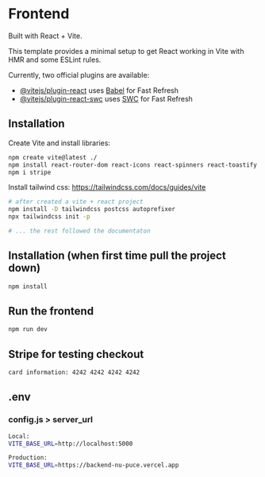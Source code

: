 # Frontend

Built with React + Vite.

This template provides a minimal setup to get React working in Vite with HMR and some ESLint rules.

Currently, two official plugins are available:

- [@vitejs/plugin-react](https://github.com/vitejs/vite-plugin-react/blob/main/packages/plugin-react/README.md) uses [Babel](https://babeljs.io/) for Fast Refresh
- [@vitejs/plugin-react-swc](https://github.com/vitejs/vite-plugin-react-swc) uses [SWC](https://swc.rs/) for Fast Refresh

## Installation

Create Vite and install libraries:
```bash
npm create vite@latest ./
npm install react-router-dom react-icons react-spinners react-toastify swiper
npm i stripe
```

Install tailwind css:
https://tailwindcss.com/docs/guides/vite

```bash
# after created a vite + react project
npm install -D tailwindcss postcss autoprefixer
npx tailwindcss init -p

# ... the rest followed the documentaton
```

## Installation (when first time pull the project down)

```bash
npm install
```

## Run the frontend

```bash
npm run dev
```

## Stripe for testing checkout
```bash
card information: 4242 4242 4242 4242
```

## .env

### config.js > server_url

```bash
Local:
VITE_BASE_URL=http://localhost:5000

Production: 
VITE_BASE_URL=https://backend-nu-puce.vercel.app
```
